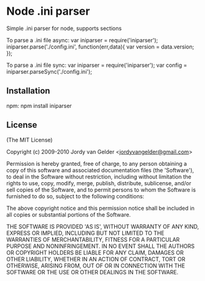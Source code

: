 # Node .ini parser

Simple .ini parser for node, supports sections

To parse a .ini file async:
	var iniparser = require('iniparser');
	iniparser.parse('./config.ini', function(err,data){
		var version = data.version;
	});

To parse a .ini file sync:
	var iniparser = require('iniparser');
	var config = iniparser.parseSync('./config.ini');

## Installation
npm:
	npm install iniparser
## License

(The MIT License)

Copyright (c) 2009-2010 Jordy van Gelder &lt;jordyvangelder@gmail.com&gt;

Permission is hereby granted, free of charge, to any person obtaining
a copy of this software and associated documentation files (the
'Software'), to deal in the Software without restriction, including
without limitation the rights to use, copy, modify, merge, publish,
distribute, sublicense, and/or sell copies of the Software, and to
permit persons to whom the Software is furnished to do so, subject to
the following conditions:

The above copyright notice and this permission notice shall be
included in all copies or substantial portions of the Software.

THE SOFTWARE IS PROVIDED 'AS IS', WITHOUT WARRANTY OF ANY KIND,
EXPRESS OR IMPLIED, INCLUDING BUT NOT LIMITED TO THE WARRANTIES OF
MERCHANTABILITY, FITNESS FOR A PARTICULAR PURPOSE AND NONINFRINGEMENT.
IN NO EVENT SHALL THE AUTHORS OR COPYRIGHT HOLDERS BE LIABLE FOR ANY
CLAIM, DAMAGES OR OTHER LIABILITY, WHETHER IN AN ACTION OF CONTRACT,
TORT OR OTHERWISE, ARISING FROM, OUT OF OR IN CONNECTION WITH THE
SOFTWARE OR THE USE OR OTHER DEALINGS IN THE SOFTWARE.
